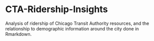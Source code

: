 # CTA-Ridership-Insights
Analysis of ridership of Chicago Transit Authority resources, and the relationship to demographic information around the city done in Rmarkdown.
